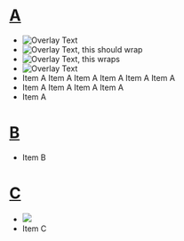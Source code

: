 # [A](#ff7e81)
- ![Overlay Text](./example.webp)
- ![Overlay Text, this should wrap](./example.webp)
- ![Overlay Text, this wraps](./example.webp)
- ![Overlay Text](./example.webp)
- Item A Item A Item A Item A Item A Item A
- Item A Item A Item A Item A
- Item A
# [B](#ffbf7f)
- Item B
# [C](#fcf97f)
- ![](./example.webp)
- Item C
